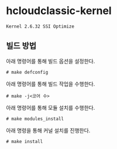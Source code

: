 # hcloudclassic-kernel

`Kernel 2.6.32 SSI Optimize`

## 빌드 방법

아래 명령어를 통해 빌드 옵션을 설정한다.

```shell
# make defconfig
```
아래 명령어를 통해 빌드 작업을 수행한다. 

```shell
# make -j<코어 수>
```

아래 명령어를 통해 모듈 설치를 수행한다.

```shell
# make modules_install
```

아래 명령을 통해 커널 설치를 진행한다.

```shell
# make install
```

